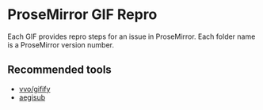 ProseMirror GIF Repro
======================

Each GIF provides repro steps for an issue in ProseMirror. Each folder name is a ProseMirror version number.

Recommended tools
-------------------
* [vvo/gifify](https://github.com/vvo/gifify)
* [aegisub](http://www.aegisub.org/)
